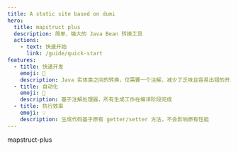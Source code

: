 ```yaml
---
title: A static site based on dumi
hero:
  title: mapstruct plus
  description: 简单、强大的 Java Bean 转换工具
  actions:
    - text: 快速开始
      link: /guide/quick-start
features:
  - title: 快速开发
    emoji: 🚀
    description: Java 实体类之间的转换，仅需要一个注解，减少了乏味且容易出错的开发任务
  - title: 自动化
    emoji: 🌈
    description: 基于注解处理器，所有生成工作在编译阶段完成
  - title: 执行效率
    emoji: 💡
    description: 生成代码基于原有 getter/setter 方法，不会影响原有性能
---
```


mapstruct-plus
